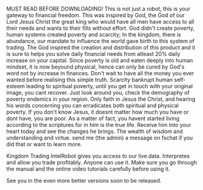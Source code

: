 MUST READ BEFORE DOWNLOADING!
This is not just a robot, this is your gateway to financial freedom. This was inspired by God, the God of our Lord Jesus Christ the great king who would have all men have access to all their needs and wants to their fills without effort. God didn't create poverty, human systems created poverty and scarcity; In the kingdom, there is abundance, our mandate to influence the world gave birth to this system of trading. The God inspired the creation and distribution of this product and it is sure to helps you solve daily financial needs from atleast 20% daily increase on your capital. Since poverty is old and eaten deeply into human mindset, it is now beyound physical, hence can only be cured by God's word not by increase in finances. Don't wait to have all the money you ever wanted before realising this simple truth. Scarcity bankrupt human self-esteem leading to spiritual poverty, until you get in touch with your original image, you cant recover. Just look around you, check the demography of poverty endemics in your region. Only faith in Jesus the Christ, and hearing his words concerning you can erradicates both spiritual and physical poverty. If you don't know Jesus, it doesnt matter how much you have or dont have, you are poor. As a matter of fact, you havent started living according to the scriptures for in him is the true life. Receive him into your heart today and see the changes he brings. The wealth of wisdom and understanding and virtue. send me (the admin) a message on fxchat if you did that or want to learn more. 

Kingdom Trading IntelRobot gives you access to our live data. Interpretes and allow you trade profitably. Anyone can use it. Make sure you go through the manual and the online video tutorials carefully before using it. 

See you in the even more better versions soon to be released.
